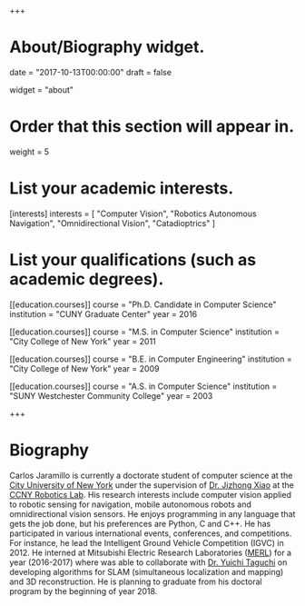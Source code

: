 +++
# About/Biography widget.

date = "2017-10-13T00:00:00"
draft = false

widget = "about"

# Order that this section will appear in.
weight = 5

# List your academic interests.
[interests]
  interests = [
    "Computer Vision",
    "Robotics Autonomous Navigation",
    "Omnidirectional Vision",
    "Catadioptrics"
  ]

# List your qualifications (such as academic degrees).
[[education.courses]]
  course = "Ph.D. Candidate in Computer Science"
  institution = "CUNY Graduate Center"
  year = 2016

[[education.courses]]
  course = "M.S. in Computer Science"
  institution = "City College of New York"
  year = 2011

[[education.courses]]
  course = "B.E.  in Computer Engineering"
  institution = "City College of New York"
  year = 2009

[[education.courses]]
  course = "A.S. in Computer Science"
  institution = "SUNY Westchester Community College"
  year = 2003
 
+++

# Biography

Carlos Jaramillo is currently a doctorate student of computer science at the [City University of New York](https://www.gc.cuny.edu) under the supervision of [Dr. Jizhong Xiao](http://www-ee.ccny.cuny.edu/www/web/jxiao/jxiao.html) at the [CCNY Robotics Lab](https://ccny-ros-pkg.github.io/). 
His research interests include computer vision applied to robotic sensing for navigation, mobile autonomous robots and omnidirectional vision sensors. 
He enjoys programming in any language that gets the job done, but his preferences are Python, C and C++. He has participated in various international events, conferences, and competitions. For instance, he lead the Intelligent Ground Vehicle Competition (IGVC) in 2012.
He interned at Mitsubishi Electric Research Laboratories ([MERL](http://merl.com)) for a year (2016-2017) where was able to collaborate with [Dr. Yuichi Taguchi](http://www.merl.com/people/taguchi) on developing algorithms for SLAM (simultaneous localization and mapping) and 3D reconstruction.
He is planning to graduate from his doctoral program by the beginning of year 2018.
